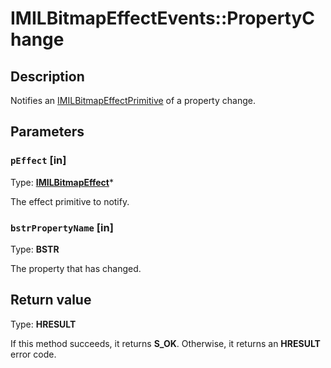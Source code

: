 # IMILBitmapEffectEvents::PropertyChange

## Description

Notifies an [IMILBitmapEffectPrimitive](https://learn.microsoft.com/previous-versions/windows/desktop/api/mileffects/nn-mileffects-imilbitmapeffectprimitive) of a property change.

## Parameters

### `pEffect` [in]

Type: **[IMILBitmapEffect](https://learn.microsoft.com/previous-versions/windows/desktop/api/mileffects/nn-mileffects-imilbitmapeffect)***

The effect primitive to notify.

### `bstrPropertyName` [in]

Type: **BSTR**

The property that has changed.

## Return value

Type: **HRESULT**

If this method succeeds, it returns **S_OK**. Otherwise, it returns an **HRESULT** error code.